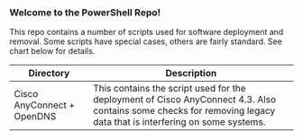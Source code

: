 ### Welcome to the PowerShell Repo!
This repo contains a number of scripts used for software deployment and removal. Some scripts have special cases, others are fairly standard. See chart below for details.

|Directory                 |Description                                                                                                                                                       |
|--------------------------|------------------------------------------------------------------------------------------------------------------------------------------------------------------|
|Cisco AnyConnect + OpenDNS| This contains the script used for the deployment of Cisco AnyConnect 4.3. Also contains some checks for removing legacy data that is interfering on some systems.|

